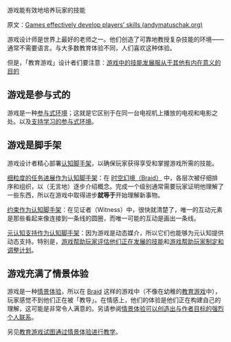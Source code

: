 游戏能有效地培养玩家的技能

原文：[Games effectively develop players’ skills (andymatuschak.org)](https://notes.andymatuschak.org/z2J6v5xtfJaeW5KFF6fNwkHxLWQonxuUA5ndg)

游戏设计师是世界上最好的老师之一。他们创造了可靠地教授复杂技能的环境——通常不需要语言。与大多数教育体验不同，人们喜欢这种体验。

但是，「教育游戏」设计者们要注意：[游戏中的技能发展服从于其他有内在意义的目的](https://notes.andymatuschak.org/zeb2g4GbLPhXGKZavqQ7v7iuqe5B8jGhnFKw)

## 游戏是参与式的

游戏是一种[参与式环境](https://notes.andymatuschak.org/z63gaUtZqb9mMUKRf85UhtEFPMgBBJbqvT2r8)；这就是它区别于在同一台电视机上播放的电视和电影之处。以及[支持学习的参与式环境](https://notes.andymatuschak.org/z56HX9kF6fRMoRQfT6VhZN9ehnrrLDAq8FEFP)。

## 游戏是脚手架

游戏设计者精心部署[认知脚手架](https://notes.andymatuschak.org/z8ZWYXFwXV38qiCgRx7zf2ySy9WCxWvcizNVr)，以确保玩家获得享受和掌握游戏所需的技能。

[细粒度的任务进展作为认知脚手架](https://notes.andymatuschak.org/z2qBbdZidZNjbpdggRbmgeUeVf2H7aCevSYvE)：在 [时空幻境（Braid）](https://notes.andymatuschak.org/z2VMiTLJCUhbtxyWXwBxevCtdzJyoHpptHoH) 中，各层次被仔细排序和组织，以（无言地）逐步介绍概念。完成一个级别通常需要玩家证明他理解了一些东西，所以在游戏中取得进步**就等于**开始理解新事物。

[约束作为认知脚手架](https://notes.andymatuschak.org/z8DyCwRiC8HT89mMvtBjwcGVs5ucHPHcrScch)：在见证者（Witness）中，很快就清楚了，唯一的互动元素是那些看起来像连接到一条线的圆圈，而唯一可能的互动是画出一条线。

[元认知支持作为认知脚手架](https://notes.andymatuschak.org/z4qFtxPZi21DKoLruHcmsocee1YnZy9JMArb6)：因为游戏是动态媒介，所以它们也能够为元认知提供动态支持。特别是，[游戏帮助玩家评估他们正在发展的技能](https://notes.andymatuschak.org/z2tZBJUtAasH3bGxHaEpFdP5zjjiWwqDsFxEM)和[游戏帮助玩家制定和调整计划](https://notes.andymatuschak.org/z7mU6RxxzJ9FZBCcgbYQsv9nExuK3xVm635Ks)。

## 游戏充满了情景体验

游戏是一种[情景体验](https://notes.andymatuschak.org/z3KASfpz5AmNmqM2m517Jbs1EvXrLN7NkeYWH)，所以在 [Braid](https://notes.andymatuschak.org/z2VMiTLJCUhbtxyWXwBxevCtdzJyoHpptHoH) 这样的游戏中（不像在幼稚的[教育游戏](https://notes.andymatuschak.org/z5YBATDEy9pSqzTgNhH6MhGqgkG8mAF7QTLK5)中），玩家感觉不到他们正在被「教导」。在情感上，他们的体验是他们正在构建自己的理解，这可能是非常令人满意的。另请参阅[情景体验可以创造出与作者目标的强烈个人联系](https://notes.andymatuschak.org/z6rE2jCvARneUxogtFCTMafzJvYEKWFgb51c2)。

另见[教育游戏试图通过情景体验进行教学](https://notes.andymatuschak.org/z5xCoFBNqoFjNHsWcsP4GbSPKqAG3dNzR6SXC)。
